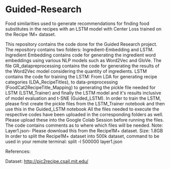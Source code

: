 # Guided-Research

Food similarities used to generate recommendations for finding food substitutes in the recipes with an LSTM model with Center Loss trained on the Recipe 1M+ dataset.

This repository contains the code done for the Guided Research project.
The repository contains two folders: Ingredient-Embedding and LSTM.
Ingredient Embedding contains code for generating the ingredient word embeddings using various NLP models such as Word2Vec and GloVe. The file GR_datapreprocessing contains the code for generating the results of the Word2Vec model considering the quantity of ingredients.
LSTM contains the code for training the LSTM: From LDA for generating recipe categories (LDA_RecipeTitles), to data-preprocessing (FoodCat2RecipeTitle_Mapping) to generating the pickle file needed for LSTM (LSTM_Trainer) and finally the LSTM model and it's results inclusive of model evaluation and t-SNE (Guided_LSTM).
In order to train the LSTM, please first create the pickle files from the LSTM_Trainer notebook and then use this in the Guided_LSTM notebook
All the files needed to execute the respective codes have been uploaded in the corresponding folders as well. Please upload these into the Google Colab Session before running the files. The code contains comments as to where which files will be needed.
Note: Layer1.json- Please download this from the Recipe1M+ dataset. Size: 1.8GB
In order to split the Recipe1M+ dataset into 500k dataset, command to be used in your remote terminal: split -l 500000 layer1.json

References:

Dataset: http://pic2recipe.csail.mit.edu/
